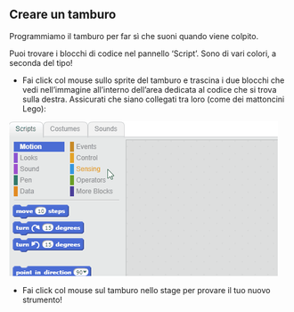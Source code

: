 ## Creare un tamburo

Programmiamo il tamburo per far sì che suoni quando viene colpito.

Puoi trovare i blocchi di codice nel pannello ‘Script’. Sono di vari colori, a seconda del tipo!

+ Fai click col mouse sullo sprite del tamburo e trascina i due blocchi che vedi nell’immagine all’interno dell’area dedicata al codice che si trova sulla destra. Assicurati che siano collegati tra loro (come dei mattoncini Lego):

![screenshot](images/connect-block.gif)

+ Fai click col mouse sul tamburo nello stage per provare il tuo nuovo strumento!
